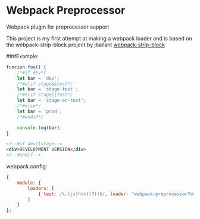 Webpack Preprocessor
===================

Webpack plugin for preprocessor support

This project is my first attempt at making a webpack loader and is based on the webpack-strip-block project by jballant
<a href="https://github.com/jballant/webpack-strip-block">webpack-strip-block</a>

###Example:

```javascript
funcion foo() {
    /*#if dev*/
    let bar = 'dev';
    /*#elif stage&&test*/
    let bar = 'stage-test';
    /*#elif stage||test*/
    let bar = 'stage-or-test';
    /*#else*/
    let bar = 'prod';
    /*#endif*/

    console.log(bar);
}
```

``` html
<!--#if dev||stage-->
<div>DEVELOPMENT VERSION</div>
<!--#endif-->
```

webpack.config:

```javascript
{
    module: {
        loaders: [
            { test: /\.(js|htm(l?))$/, loader: "webpack-preprocessor?definitions=['stage,test']" }
        ]
    }
};
```
